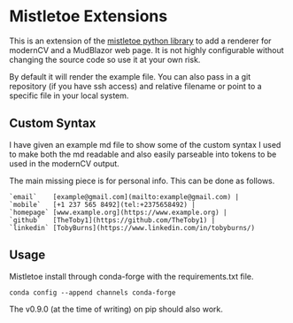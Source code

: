 # Mistletoe Extensions

This is an extension of the [mistletoe python library](https://github.com/miyuchina/mistletoe) to add a renderer for modernCV and a MudBlazor web page. It is not highly configurable without changing the source code so use it at your own risk.

By default it will render the example file. You can also pass in a git repository (if you have ssh access) and relative filename or point to a specific file in your local system.

## Custom Syntax
I have given an example md file to show some of the custom syntax I used to make both the md readable and also easily parseable into tokens to be used in the modernCV output.

The main missing piece is for personal info. This can be done as follows.

```
`email`    [example@gmail.com](mailto:example@gmail.com) |
`mobile`   [+1 237 565 8492](tel:+2375658492) |
`homepage` [www.example.org](https://www.example.org) |
`github`   [TheToby1](https://github.com/TheToby1) |
`linkedin` [TobyBurns](https://www.linkedin.com/in/tobyburns/)
```

## Usage
Mistletoe install through conda-forge with the requirements.txt file.

`conda config --append channels conda-forge`

The v0.9.0 (at the time of writing) on pip should also work.